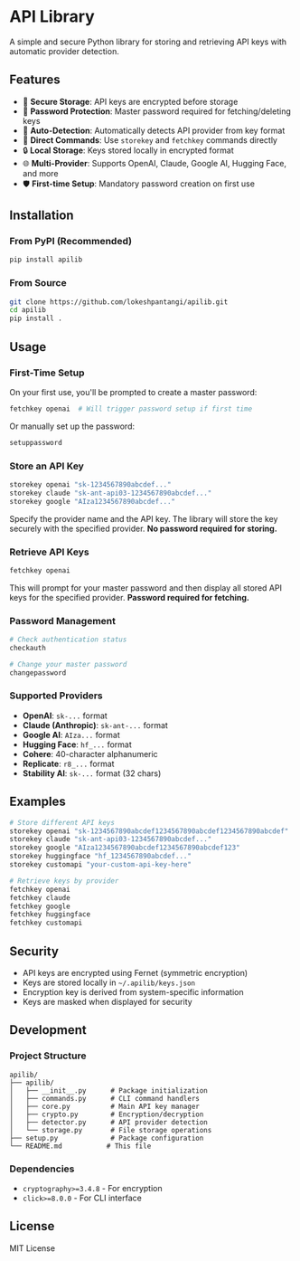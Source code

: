 # API Library

A simple and secure Python library for storing and retrieving API keys with automatic provider detection.

## Features

- 🔐 **Secure Storage**: API keys are encrypted before storage
- 🔑 **Password Protection**: Master password required for fetching/deleting keys
- 🤖 **Auto-Detection**: Automatically detects API provider from key format
- 🚀 **Direct Commands**: Use `storekey` and `fetchkey` commands directly
- 🔒 **Local Storage**: Keys stored locally in encrypted format
- 🌐 **Multi-Provider**: Supports OpenAI, Claude, Google AI, Hugging Face, and more
- 🛡️ **First-time Setup**: Mandatory password creation on first use

## Installation

### From PyPI (Recommended)
```bash
pip install apilib
```

### From Source
```bash
git clone https://github.com/lokeshpantangi/apilib.git
cd apilib
pip install .
```

## Usage

### First-Time Setup

On your first use, you'll be prompted to create a master password:

```bash
fetchkey openai  # Will trigger password setup if first time
```

Or manually set up the password:

```bash
setuppassword
```

### Store an API Key

```bash
storekey openai "sk-1234567890abcdef..."
storekey claude "sk-ant-api03-1234567890abcdef..."
storekey google "AIza1234567890abcdef..."
```

Specify the provider name and the API key. The library will store the key securely with the specified provider. **No password required for storing.**

### Retrieve API Keys

```bash
fetchkey openai
```

This will prompt for your master password and then display all stored API keys for the specified provider. **Password required for fetching.**

### Password Management

```bash
# Check authentication status
checkauth

# Change your master password
changepassword
```

### Supported Providers

- **OpenAI**: `sk-...` format
- **Claude (Anthropic)**: `sk-ant-...` format
- **Google AI**: `AIza...` format
- **Hugging Face**: `hf_...` format
- **Cohere**: 40-character alphanumeric
- **Replicate**: `r8_...` format
- **Stability AI**: `sk-...` format (32 chars)

## Examples

```bash
# Store different API keys
storekey openai "sk-1234567890abcdef1234567890abcdef1234567890abcdef"
storekey claude "sk-ant-api03-1234567890abcdef..."
storekey google "AIza1234567890abcdef1234567890abcdef123"
storekey huggingface "hf_1234567890abcdef..."
storekey customapi "your-custom-api-key-here"

# Retrieve keys by provider
fetchkey openai
fetchkey claude
fetchkey google
fetchkey huggingface
fetchkey customapi
```

## Security

- API keys are encrypted using Fernet (symmetric encryption)
- Keys are stored locally in `~/.apilib/keys.json`
- Encryption key is derived from system-specific information
- Keys are masked when displayed for security

## Development

### Project Structure

```
apilib/
├── apilib/
│   ├── __init__.py      # Package initialization
│   ├── commands.py      # CLI command handlers
│   ├── core.py          # Main API key manager
│   ├── crypto.py        # Encryption/decryption
│   ├── detector.py      # API provider detection
│   └── storage.py       # File storage operations
├── setup.py             # Package configuration
└── README.md           # This file
```

### Dependencies

- `cryptography>=3.4.8` - For encryption
- `click>=8.0.0` - For CLI interface

## License

MIT License